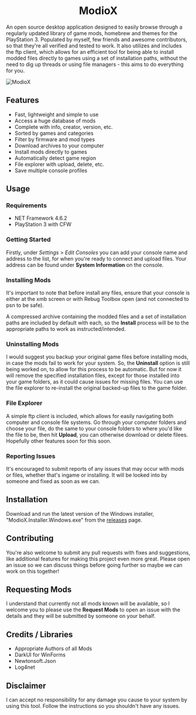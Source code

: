 <h1 align="center">ModioX</h1>

An open source desktop application designed to easily browse through a regularly updated library of game mods, homebrew and themes for the PlayStation 3. Populated by myself, few friends and awesome contributors, so that they're all verified and tested to work. It also utilizes and includes the ftp client, which allows for an efficient tool for being able to install modded files directly to games using a set of installation paths, without the need to dig up threads or using file managers - this aims to do everything for you. 

![ModioX](https://github.com/ohhsoash/ModioX/blob/master/Images/Screenshot1.png?raw=true) 

## Features
* Fast, lightweight and simple to use
* Access a huge database of mods
* Complete with info, creator, version, etc.
* Sorted by games and categories
* Filter by firmware and mod types
* Download archives to your computer
* Install mods directly to games
* Automatically detect game region
* File explorer with upload, delete, etc.
* Save multiple console profiles

## Usage

### Requirements
* NET Framework 4.6.2
* PlayStation 3 with CFW

### Getting Started
Firstly, under _Settings_ > _Edit Consoles_ you can add your console name and address to the list, for when you're ready to connect and upload files. Your address can be found under **System Information** on the console.

### Installing Mods
It's important to note that before install any files, ensure that your console is either at the xmb screen or with Rebug Toolbox open (and not connected to psn to be safe).

A compressed archive containing the modded files and a set of installation paths are included by default with each, so the **Install** process will be to the appropriate paths to work as instructed/intended.

### Uninstalling Mods
I would suggest you backup your original game files before installing mods, in case the mods fail to work for your system. So, the **Uninstall** option is still being worked on, to allow for this process to be automatic. But for now it will remove the specified installation files, except for those installed into your game folders, as it could cause issues for missing files. You can use the file explorer to re-install the original backed-up files to the game folder. 

### File Explorer
A simple ftp client is included, which allows for easily navigating both computer and console file systems. Go through your computer folders and choose your file, do the same to your console folders to where you'd like the file to be, then hit **Upload**, you can otherwise download or delete filees. Hopefully other features soon for this soon. 

### Reporting Issues
It's encouraged to submit reports of any issues that may occur with mods or files, whether that's ingame or installing. It will be looked into by someone and fixed as soon as we can. 

## Installation
Download and run the latest version of the Windows installer, "ModioX.Installer.Windows.exe" from the [releases](https://github.com/ohhsoash/ModioX/releases/latest) page.

## Contributing
You're also welcome to submit any pull requests with fixes and suggestions, like additional features for making this project even more great. Please open an issue so we can discuss things before going further so maybe we can work on this together!

## Requesting Mods
I understand that currently not all mods known will be available, so I welcome you to please use the **Request Mods** to open an issue with the details and they will be submitted by someone on your behalf.

## Credits / Libraries
- Appropriate Authors of all Mods
- DarkUI for WinForms
- Newtonsoft.Json
- Log4net

## Disclaimer
I can accept no responsibility for any damage you cause to your system by using this tool. Follow the instructions so you shouldn't have any issues.
